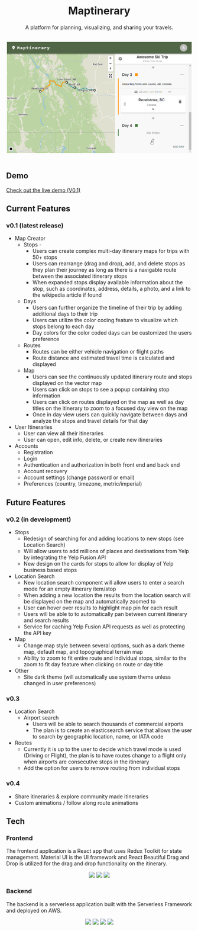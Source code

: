 <div align="center">
<h1> Maptinerary </h1>
<p>A platform for planning, visualizing, and sharing your travels.</p>
<br>
<img src="./demo.gif" alt="Maptinerary Demo" width="500" height="300">
</div>
<br>

## Demo
[Check out the live demo (V0.1)](https://maptinerary.app)

## Current Features
### v0.1 (latest release)
* Map Creator
  * Stops -
    * Users can create complex multi-day itinerary maps for trips with 50+ stops
    * Users can rearrange (drag and drop), add, and delete stops as they plan their journey as long as there is a navigable route between the associated itinerary stops
    * When expanded stops display available information about the stop, such as coordinates, address, details, a photo, and a link to the wikipedia article if found
  * Days
    * Users can further organize the timeline of their trip by adding additional days to their trip
    * Users can utilize the color coding feature to visualize which stops belong to each day
    * Day colors for the color coded days can be customized the users preference
  * Routes
    * Routes can be either vehicle navigation or flight paths
    * Route distance and estimated travel time is calculated and displayed
  * Map
    * Users can see the continuously updated itinerary route and stops displayed on the vector map
    * Users can click on stops to see a popup containing stop information
    * Users can click on routes displayed on the map as well as day titles on the itinerary to zoom to a focused day view on the map
    * Once in day view users can quickly navigate between days and analyze the stops and travel details for that day
* User Itineraries
  * User can view all their itineraries
  * User can open, edit info, delete, or create new itineraries
* Accounts
  * Registration
  * Login
  * Authentication and authorization in both front end and back end
  * Account recovery
  * Account settings (change password or email)
  * Preferences (country, timezone, metric/imperial)

## Future Features
### v0.2 (in development)
* Stops
  * Redesign of searching for and adding locations to new stops (see Location Search)
  * Will allow users to add millions of places and destinations from Yelp by integrating the Yelp Fusion API
  * New design on the cards for stops to allow for display of Yelp business based stops
* Location Search
  * New location search component will allow users to enter a search mode for an empty itinerary item/stop
  * When adding a new location the results from the location search will be displayed on the map and automatically zoomed to
  * User can hover over results to highlight map pin for each result
  * Users will be able to to automatically pan between current itinerary and search results
  * Service for caching Yelp Fusion API requests as well as protecting the API key
* Map
  * Change map style between several options, such as a dark theme map, default map, and topographical terrain map
  * Ability to zoom to fit entire route and individual stops, similar to the zoom to fit day feature when clicking on route or day title
* Other
  * Site dark theme (will automatically use system theme unless changed in user preferences)

### v0.3
* Location Search 
  * Airport search
    *  Users will be able to search thousands of commercial airports 
    *  The plan is to create an elasticsearch service that allows the user to search by geographic location, name, or IATA code
* Routes
  * Currently it is up to the user to decide which travel mode is used (Driving or Flight), the plan is to have routes change to a flight only when airports are consecutive stops in the itinerary
  * Add the option for users to remove routing from individual stops

### v0.4
* Share itineraries & explore community made itineraries
* Custom animations / follow along route animations


## Tech

### Frontend
The frontend application is a React app that uses Redux Toolkit for state management. Material UI is the UI framework and React Beautiful Drag and Drop is utilized for the drag and drop functionality on the itinerary.
<div align="center">
    <img src="https://img.shields.io/badge/React-20232A?style=for-the-badge&logo=react&logoColor=61DAFB" />
  <img src="https://img.shields.io/badge/Redux-764ABC?style=for-the-badge&logo=redux&logoColor=white" />
  <img src="https://img.shields.io/badge/Material UI-007FFF?style=for-the-badge&logo=mui&logoColor=white" />
</div>

### Backend

The backend is a serverless application built with the Serverless Framework and deployed on AWS. 

<div align="center">
    <img src="https://img.shields.io/badge/Serverless-FD5750?style=for-the-badge&logo=serverless&logoColor=white" />
    <img src="https://img.shields.io/badge/Node.js-339933?style=for-the-badge&logo=nodedotjs&logoColor=white" />
    <img src="https://img.shields.io/badge/AWS Lambda-FF9900?style=for-the-badge&logo=aws-lambda&logoColor=white" />
    <img src="https://img.shields.io/badge/Amazon DynamoDB-4053D6?style=for-the-badge&logo=amazon-dynamodb&logoColor=white" />
</div>


